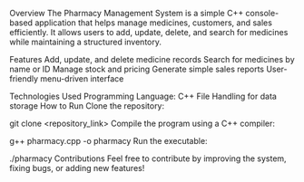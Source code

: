 Overview
The Pharmacy Management System is a simple C++ console-based application that helps manage medicines, customers, and sales efficiently. It allows users to add, update, delete, and search for medicines while maintaining a structured inventory.

Features
Add, update, and delete medicine records
Search for medicines by name or ID
Manage stock and pricing
Generate simple sales reports
User-friendly menu-driven interface

Technologies Used
Programming Language: C++
File Handling for data storage
How to Run
Clone the repository:

git clone <repository_link>
Compile the program using a C++ compiler:

g++ pharmacy.cpp -o pharmacy
Run the executable:

./pharmacy
Contributions
Feel free to contribute by improving the system, fixing bugs, or adding new features!
